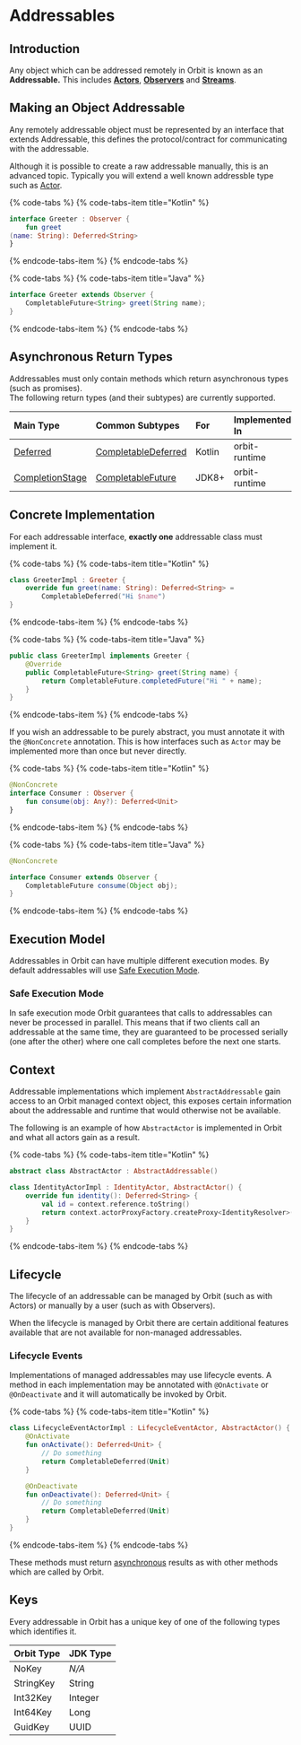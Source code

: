 # Addressables

## Introduction

Any object which can be addressed remotely in Orbit is known as an **Addressable.** This includes [**Actors**](actors.md), [**Observers**](observables.md) and [**Streams**](streams.md). 

## Making an Object Addressable

Any remotely addressable object must be represented by an interface that extends Addressable, this defines the protocol/contract for communicating with the addressable.

Although it is possible to create a raw addressable manually, this is an advanced topic. Typically you will extend a well known addressble type such as [Actor](actors.md).

{% code-tabs %}
{% code-tabs-item title="Kotlin" %}
```kotlin
interface Greeter : Observer {
    fun greet
(name: String): Deferred<String>
}
```
{% endcode-tabs-item %}
{% endcode-tabs %}

{% code-tabs %}
{% code-tabs-item title="Java" %}
```java
interface Greeter extends Observer {
    CompletableFuture<String> greet(String name);
}
```
{% endcode-tabs-item %}
{% endcode-tabs %}

## Asynchronous Return Types

Addressables must only contain methods which return asynchronous types \(such as promises\).  
The following return types \(and their subtypes\) are currently supported.

| Main Type | Common Subtypes | For | Implemented In |
| :--- | :--- | :--- | :--- |
| [Deferred](https://kotlin.github.io/kotlinx.coroutines/kotlinx-coroutines-core/kotlinx.coroutines/-deferred/) | [CompletableDeferred](https://kotlin.github.io/kotlinx.coroutines/kotlinx-coroutines-core/kotlinx.coroutines/-completable-deferred/) | Kotlin | orbit-runtime |
| [CompletionStage](https://docs.oracle.com/javase/8/docs/api/java/util/concurrent/CompletionStage.html) | [CompletableFuture](https://docs.oracle.com/javase/8/docs/api/java/util/concurrent/CompletableFuture.html) | JDK8+ | orbit-runtime |

## Concrete Implementation

For each addressable interface, **exactly one** addressable class must implement it.

{% code-tabs %}
{% code-tabs-item title="Kotlin" %}
```kotlin
class GreeterImpl : Greeter {
    override fun greet(name: String): Deferred<String> = 
        CompletableDeferred("Hi $name")
}
```
{% endcode-tabs-item %}
{% endcode-tabs %}

{% code-tabs %}
{% code-tabs-item title="Java" %}
```java
public class GreeterImpl implements Greeter {
    @Override
    public CompletableFuture<String> greet(String name) {
        return CompletableFuture.completedFuture("Hi " + name);
    }
}
```
{% endcode-tabs-item %}
{% endcode-tabs %}

If you wish an addressable to be purely abstract, you must annotate it with the `@NonConcrete` annotation. This is how interfaces such as `Actor` may be implemented more than once but never directly.

{% code-tabs %}
{% code-tabs-item title="Kotlin" %}
```kotlin
@NonConcrete
interface Consumer : Observer {
    fun consume(obj: Any?): Deferred<Unit>
}
```
{% endcode-tabs-item %}
{% endcode-tabs %}

{% code-tabs %}
{% code-tabs-item title="Java" %}
```java
@NonConcrete

interface Consumer extends Observer {
    CompletableFuture consume(Object obj);
}
```
{% endcode-tabs-item %}
{% endcode-tabs %}

## Execution Model

Addressables in Orbit can have multiple different execution modes. By default addressables will use [Safe Execution Mode](addressables.md#safe-execution-mode).

### Safe Execution Mode

In safe execution mode Orbit guarantees that calls to addressables can never be processed in parallel. This means that if two clients call an addressable at the same time, they are guaranteed to be processed serially \(one after the other\) where one call completes before the next one starts.

## Context

Addressable implementations which implement `AbstractAddressable` gain access to an Orbit managed context object, this exposes certain information about the addressable and runtime that would otherwise not be available.

The following is an example of how `AbstractActor` is implemented in Orbit and what all actors gain as a result.

{% code-tabs %}
{% code-tabs-item title="Kotlin" %}
```kotlin
abstract class AbstractActor : AbstractAddressable()

class IdentityActorImpl : IdentityActor, AbstractActor() {
    override fun identity(): Deferred<String> {
        val id = context.reference.toString()
        return context.actorProxyFactory.createProxy<IdentityResolver>().resolve(id)
    }
}
```
{% endcode-tabs-item %}
{% endcode-tabs %}

## Lifecycle

The lifecycle of an addressable can be managed by Orbit \(such as with Actors\) or manually by a user \(such as with Observers\).

When the lifecycle is managed by Orbit there are certain additional features available that are not available for non-managed addressables.

### Lifecycle Events

Implementations of managed addressables may use lifecycle events. A  method in each implementation may be annotated with `@OnActivate` or `@OnDeactivate` and it will automatically be invoked by Orbit.

{% code-tabs %}
{% code-tabs-item title="Kotlin" %}
```kotlin
class LifecycleEventActorImpl : LifecycleEventActor, AbstractActor() {
    @OnActivate
    fun onActivate(): Deferred<Unit> {
        // Do something
        return CompletableDeferred(Unit)
    }

    @OnDeactivate
    fun onDeactivate(): Deferred<Unit> {
        // Do something
        return CompletableDeferred(Unit)
    }
}
```
{% endcode-tabs-item %}
{% endcode-tabs %}

These methods must return [asynchronous](addressables.md#asynchronous-return-types) results as with other methods which are called by Orbit.

## Keys

Every addressable in Orbit has a unique key of one of the following types which identifies it.

| Orbit Type | JDK Type |
| :--- | :--- |
| NoKey | _N/A_ |
| StringKey | String |
| Int32Key | Integer |
| Int64Key | Long |
| GuidKey | UUID |

